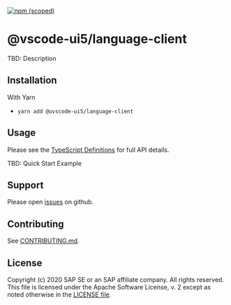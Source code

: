 [![npm (scoped)](https://img.shields.io/npm/v/@vscode-ui5/language-client.svg)](https://www.npmjs.com/package/@vscode-ui5/xlanguage-client)

# @vscode-ui5/language-client

TBD: Description

## Installation

With Yarn

- `yarn add @uvscode-ui5/language-client`

## Usage

Please see the [TypeScript Definitions](./api.d.ts) for full API details.

TBD: Quick Start Example

## Support

Please open [issues](https://github.com/SAP/vscode-ui5/issues) on github.

## Contributing

See [CONTRIBUTING.md](./CONTRIBUTING.md).

## License

Copyright (c) 2020 SAP SE or an SAP affiliate company. All rights reserved.
This file is licensed under the Apache Software License, v. 2 except as noted otherwise in the [LICENSE file](../../LICENSE).
